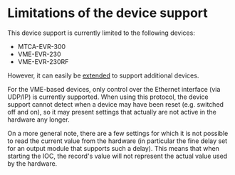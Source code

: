 Limitations of the device support
=================================

This device support is currently limited to the following devices:

- MTCA-EVR-300
- VME-EVR-230
- VME-EVR-230RF

However, it can easily be [extended](extending.md) to support additional
devices.

For the VME-based devices, only control over the Ethernet interface (via UDP/IP)
is currently supported. When using this protocol, the device support cannot
detect when a device may have been reset (e.g. switched off and on), so it may
present settings that actually are not active in the hardware any longer.

On a more general note, there are a few settings for which it is not possible to
read the current value from the hardware (in particular the fine delay set for
an output module that supports such a delay). This means that when starting the
IOC, the record's value will not represent the actual value used by the
hardware.
